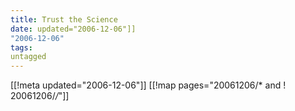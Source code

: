 ```yaml
---
title: Trust the Science
date: updated="2006-12-06"]]
"2006-12-06"
tags:
untagged
---
```

[[!meta updated="2006-12-06"]]
[[!map pages="20061206/* and ! 20061206/*/*"]]

